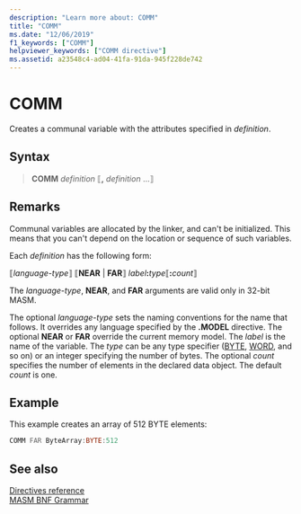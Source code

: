 ```yaml
---
description: "Learn more about: COMM"
title: "COMM"
ms.date: "12/06/2019"
f1_keywords: ["COMM"]
helpviewer_keywords: ["COMM directive"]
ms.assetid: a23548c4-ad04-41fa-91da-945f228de742
---
```

# COMM

Creates a communal variable with the attributes specified in *definition*.

## Syntax

> **COMM** *definition* ⟦__,__ *definition* ...⟧

## Remarks

Communal variables are allocated by the linker, and can't be initialized. This means that you can't depend on the location or sequence of such variables.

Each *definition* has the following form:

⟦*language-type*⟧ ⟦**NEAR** | **FAR**⟧ _label_**:**_type_⟦**:**_count_⟧

The *language-type*, **NEAR**, and **FAR** arguments are valid only in 32-bit MASM.

The optional *language-type* sets the naming conventions for the name that follows. It overrides any language specified by the **.MODEL** directive. The optional **NEAR** or **FAR** override the current memory model. The *label* is the name of the variable. The *type* can be any type specifier ([BYTE](byte-masm.md), [WORD](word.md), and so on) or an integer specifying the number of bytes. The optional *count* specifies the number of elements in the declared data object. The default *count* is one.

## Example

This example creates an array of 512 BYTE elements:

```asm
COMM FAR ByteArray:BYTE:512
```

## See also

[Directives reference](directives-reference.md)\
[MASM BNF Grammar](masm-bnf-grammar.md)
